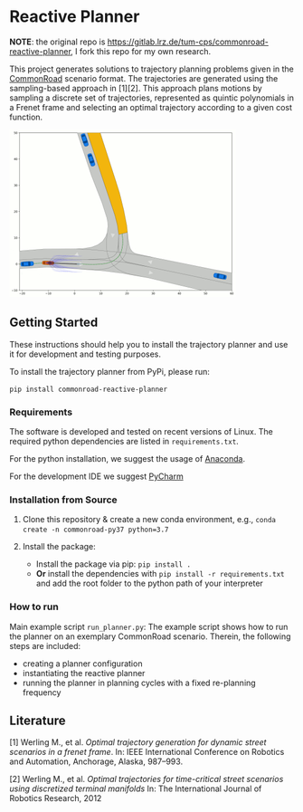 # Reactive Planner

**NOTE**: the original repo is https://gitlab.lrz.de/tum-cps/commonroad-reactive-planner, I fork this repo for my own research.

This project generates solutions to trajectory planning problems given in the [CommonRoad](https://commonroad.in.tum.de/) scenario format.
The trajectories are generated using the sampling-based approach in [1][2]. This approach plans motions by sampling a 
discrete set of trajectories, represented as quintic polynomials in a Frenet frame and selecting an optimal trajectory according
to a given cost function.

<img src="doc/images/ZAM_Tjunction-1_42_T-1.gif" alt="reactive-planner" width="400"/>


## Getting Started
These instructions should help you to install the trajectory planner and use it for development and testing purposes.

To install the trajectory planner from PyPi, please run:
```shell
pip install commonroad-reactive-planner
```

### Requirements
The software is  developed and tested on recent versions of Linux. The required python dependencies are listed in `requirements.txt`.

For the python installation, we suggest the usage of [Anaconda](http://www.anaconda.com/download/#download).

For the development IDE we suggest [PyCharm](http://www.jetbrains.com/pycharm/)


### Installation from Source
1. Clone this repository & create a new conda environment, e.g.,  `conda create -n commonroad-py37 python=3.7`


2. Install the package:
    * Install the package via pip: `pip install .`
    * **Or** install the dependencies with `pip install -r requirements.txt` and add the root folder to the python path of your interpreter



### How to run

Main example script `run_planner.py`: The example script shows how to run the planner on an exemplary 
CommonRoad scenario. Therein, the following steps are included:
* creating a planner configuration
* instantiating the reactive planner
* running the planner in planning cycles with a fixed re-planning frequency


## Literature
[1] Werling M., et al. *Optimal trajectory generation for dynamic street scenarios in a frenet frame*. In: IEEE International Conference on Robotics and Automation, Anchorage, Alaska, 987–993.

[2] Werling M., et al. *Optimal trajectories for time-critical street scenarios using discretized terminal manifolds* In:
The International Journal of Robotics Research, 2012
